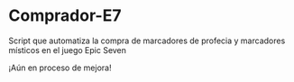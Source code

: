 # Comprador-E7
Script que automatiza la compra de marcadores de profecia y marcadores místicos en el juego Epic Seven

¡Aún en proceso de mejora!
